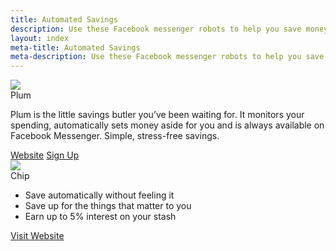 ```yaml
---
title: Automated Savings
description: Use these Facebook messenger robots to help you save money. Small amounts automatically leave your account and you can deposit it back in to your bank account when you're ready. 
layout: index
meta-title: Automated Savings
meta-description: Use these Facebook messenger robots to help you save money. Small amounts automatically leave your account and you can deposit it back in to your bank account when you're ready. 
---
```


<div class="ui cards">
    <div class="card">
    <div class="image">
        <img src="//res.cloudinary.com/dxkhwdsvm/image/upload/v1502367544/_EJgRjxf_plqrxf_cropped_lmwa3t.jpg">
    </div>
    <div class="content">
        <a class="header">Plum</a>
        <div class="description">
        <p>Plum is the little savings butler you’ve been waiting for. It monitors your spending, automatically sets money aside for you and is always available on Facebook Messenger. Simple, stress-free savings.</p>
        </div>
    </div>
    <div class="extra content">
      <div class="ui two buttons">
        <a href="https://withplum.com/" class="ui basic primary button">Website</a>
        <a href="https://friends.withplum.com/r/ywtcG3" class="ui basic green button">Sign Up</a>
      </div>
    </div>
    </div>
    <div class="card">
    <div class="image">
        <img src="//res.cloudinary.com/dxkhwdsvm/image/upload/v1502447536/AAEAAQAAAAAAAAhfAAAAJDYyZWFlMjE4LTk2N2QtNGVlMy1iZjNjLTVmNWM4NGE0M2NkYQ_ntzvdy_pbkhyd.png">
    </div>
    <div class="content">
        <a class="header">Chip</a>
        <div class="description">
        <ul>
            <li>Save automatically without feeling it</li>
            <li>Save up for the things that matter to you</li>
            <li>Earn up to 5% interest on your stash</li>
        </ul>
        </div>
    </div>
    <div class="extra content">
      <a href="https://getchip.uk/" class="fluid ui basic primary button">Visit Website</a>
    </div>
    </div>
</div>